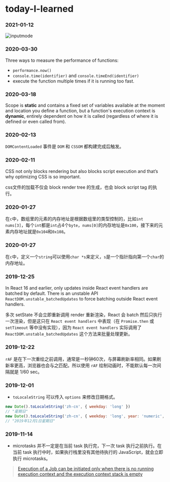 # today-I-learned

### 2021-01-12
![inputmode](https://pbs.twimg.com/media/Erg49B7VQAAADli?format=jpg&name=medium)

### 2020-03-30
Three ways to measure the performance of functions:
- `performance.now()`
- `console.time(identifier)` and `console.timeEnd(identifier)`
- execute the function multiple times if it is running too fast.

### 2020-03-18
Scope is **static** and contains a fixed set of variables available at the moment and location you define a function, but a function's execution context is **dynamic**, entirely dependent on how it is called (regardless of where it is defined or even called from).

### 2020-02-13
`DOMContentLoaded` 事件是 `DOM` 和 `CSSOM` 都构建完成后触发。

### 2020-02-11
CSS not only blocks rendering but also blocks script execution and that’s why optimizing CSS is so important.

css文件的加载不仅会 block render tree 的生成，也会 block script tag 的执行。

### 2020-01-27
在`c`中，数组里的元素的内存地址是根据数组里的类型控制的，比如`int nums[3]`，每个`int`都是`int`占4个`byte`，`nums[0]`的内存地址是`0x100`，接下来的元素内存地址就是`0x104`和`0x108`。

### 2020-01-27
在`c`中，定义一个`string`可以使用`char *s`来定义，`s`是一个指针指向第一个`char`的内存地址。

### 2019-12-25
In React 16 and earlier, only updates inside React event handlers are batched by default. There is an unstable API `ReactDOM.unstable_batchedUpdates` to force batching outside React event handlers.

多次 setState 不会立即重新调用 render 重新渲染，React 会 batch 然后只执行一次渲染，但是这只在 `React event handlers` 中表现（在  `Promise.then` 或 `setTimeout` 等中没有实现），因为 `React event handlers` 实际调用了 `ReactDOM.unstable_batchedUpdates` 这个方法来批量处理更新。

### 2019-12-22
`rAF` 是在下一次重绘之前调用，通常是一秒钟60次，与屏幕刷新率相同。如果刷新率更高，浏览器也会与之匹配。所以使用 `rAF` 绘制动画时，不能默认每一次间隔就是 1/60 sec。

### 2019-12-01
- `toLocaleString` 可以传入 `options` 来修改日期格式。 
```javascript
new Date().toLocaleString('zh-cn', { weekday: 'long' })
// "星期日"
new Date().toLocaleString('zh-cn', { weekday: 'long', year: 'numeric', month: 'long', day: 'numeric' })
// "2019年12月1日星期日"
```

### 2019-11-14
- microtasks 并不一定是在当前 task 执行完，下一次 task 执行之前执行。在当前 task 执行中时，如果执行栈里没有其他待执行的 JavaScript，就会立即执行 microtasks。
> [Execution of a Job can be initiated only when there is no running execution context and the execution context stack is empty](https://www.ecma-international.org/ecma-262/6.0/#sec-jobs-and-job-queues)
